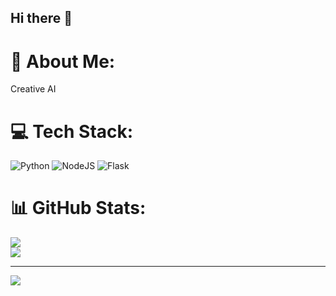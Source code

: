 ## Hi there 👋

# 💫 About Me:
Creative AI


# 💻 Tech Stack:
![Python](https://img.shields.io/badge/python-3670A0?style=for-the-badge&logo=python&logoColor=ffdd54) ![NodeJS](https://img.shields.io/badge/node.js-6DA55F?style=for-the-badge&logo=node.js&logoColor=white) ![Flask](https://img.shields.io/badge/flask-%23000.svg?style=for-the-badge&logo=flask&logoColor=white)
# 📊 GitHub Stats:
![](https://github-readme-streak-stats.herokuapp.com/?user=geothomastb&theme=dark&hide_border=false)<br/>
![](https://github-readme-stats.vercel.app/api/top-langs/?username=geothomastb&theme=dark&hide_border=false&include_all_commits=true&count_private=true&layout=compact)

---
[![](https://visitcount.itsvg.in/api?id=geothomastb&icon=0&color=0)](https://visitcount.itsvg.in)

<!-- Proudly created with GPRM ( https://gprm.itsvg.in ) -->

